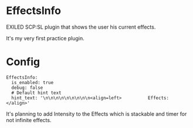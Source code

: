 # EffectsInfo
EXILED SCP:SL plugin that shows the user his current effects.

It's my very first practice plugin.

# Config
```DRS:
EffectsInfo:
  is_enabled: true
  debug: false
  # Default hint text
  hint_text: '\n\n\n\n\n\n\n\n\n<align=left>          Effects:</align>'
  ```

It's planning to add Intensity to the Effects which is stackable and timer for not infinite effects.
